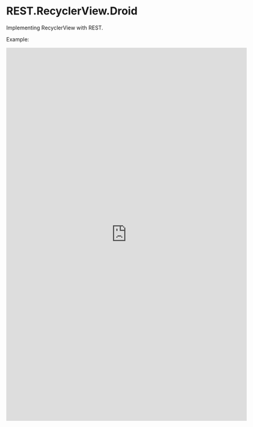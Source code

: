 # REST.RecyclerView.Droid

Implementing RecyclerView with REST.

Example:

<iframe src='https://gfycat.com/ifr/SlimDeadAmericanbittern' frameborder='0' scrolling='no' width='640' height='994' allowfullscreen></iframe>



